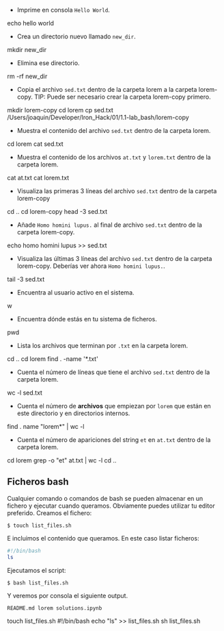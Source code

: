 * Imprime en consola `Hello World`.

echo hello world

* Crea un directorio nuevo llamado `new_dir`.

mkdir new_dir

* Elimina ese directorio.

rm -rf new_dir

* Copia el archivo `sed.txt` dentro de la carpeta lorem a la carpeta lorem-copy. TIP: Puede ser necesario crear la carpeta lorem-copy primero.

mkdir lorem-copy
cd lorem
cp sed.txt /Users/joaquin/Developer/Iron_Hack/01/1.1-lab_bash/lorem-copy


* Muestra el contenido del archivo `sed.txt` dentro de la carpeta lorem.

cd lorem
cat sed.txt

* Muestra el contenido de los archivos `at.txt` y `lorem.txt` dentro de la carpeta lorem.

cat at.txt
cat lorem.txt

* Visualiza las primeras 3 líneas del archivo `sed.txt` dentro de la carpeta lorem-copy

cd ..
cd lorem-copy
head -3 sed.txt

* Añade `Homo homini lupus.` al final de archivo `sed.txt` dentro de la carpeta lorem-copy.

echo homo homini lupus >> sed.txt

* Visualiza las últimas 3 líneas del archivo `sed.txt` dentro de la carpeta lorem-copy. Deberías ver ahora `Homo homini lupus.`.

tail -3 sed.txt

* Encuentra al usuario activo en el sistema.

w

* Encuentra dónde estás en tu sistema de ficheros.

pwd

* Lista los archivos que terminan por `.txt` en la carpeta lorem.

cd ..
cd lorem
find . -name '*.txt'

* Cuenta el número de líneas que tiene el archivo `sed.txt` dentro de la carpeta lorem.

wc -l sed.txt

* Cuenta el número de **archivos** que empiezan por `lorem` que están en este directorio y en directorios internos.

find . name "lorem*" | wc -l

* Cuenta el número de apariciones del string `et` en `at.txt` dentro de la carpeta lorem.

cd lorem
grep -o "et" at.txt | wc -l
cd ..


## Ficheros bash

Cualquier comando o comandos de bash se pueden almacenar en un fichero y ejecutar cuando queramos.
Obviamente puedes utilizar tu editor preferido. Creamos el fichero:
```
$ touch list_files.sh
```

E incluimos el contenido que queramos. En este caso listar ficheros:
```bash
#!/bin/bash
ls
```

Ejecutamos el script:
```
$ bash list_files.sh
```

Y veremos por consola el siguiente output.
```console
README.md lorem solutions.ipynb
```
touch list_files.sh
#!/bin/bash
echo "ls" >> list_files.sh
sh list_files.sh